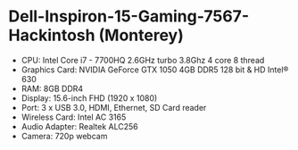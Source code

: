 # Dell-Inspiron-15-Gaming-7567-Hackintosh (Monterey)
- CPU: Intel Core i7 - 7700HQ  2.6GHz  turbo 3.8Ghz  4 core 8 thread
- Graphics Card: NVIDIA GeForce GTX 1050 4GB DDR5 128 bit & HD Intel® 630
- RAM: 8GB DDR4 
- Display: 15.6-inch FHD (1920 x 1080) 
- Port: 3 x USB 3.0, HDMI, Ethernet, SD Card reader
- Wireless Card: Intel AC 3165
- Audio Adapter: Realtek ALC256
- Camera: 720p webcam
